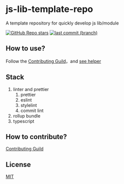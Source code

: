 # js-lib-template-repo

A template repository for quickly develop js lib/module

[![GitHub Repo stars](https://img.shields.io/github/stars/xyy94813/js-lib-template-repo?label=github%20%20stars)](https://github.com/xyy94813/js-lib-template-repo)
[![last commit (branch)](https://img.shields.io/github/last-commit/xyy94813/js-lib-template-repo/main)](https://github.com/xyy94813/js-lib-template-repo)

<!--
[![latest version](https://img.shields.io/npm/v/js-lib-template-repo.svg?label=latest%20%20version)](https://www.npmjs.org/package/js-lib-template-repo)
[![License](https://img.shields.io/npm/l/js-lib-template-repo?label=latest%20%20version%20%20license)](https://www.npmjs.org/package/js-lib-template-repo)
[![npm downloads](https://img.shields.io/npm/dm/js-lib-template-repo.svg)](http://npmjs.com/js-lib-template-repo)
[![minimized gzipped size](https://img.shields.io/bundlejs/size/js-lib-template-repo)](http://npmjs.com/js-lib-template-repo)
-->

## How to use?

Follow the [Contributing Guild](./Contributing.md)，and [see helper](./docs/how-to-use.md)

## Stack

1. linter and prettier
   1. prettier
   2. eslint
   3. stylelint
   4. commit lint
2. rollup bundle
3. typescript

## How to contribute?

[Contributing Guild](./Contributing.md)

<!-- ## Changelog -->

<!-- TODO -->

## License

[MIT](./LICENSE)
